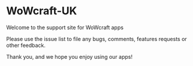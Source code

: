 # WoWcraft-UK

Welcome to the support site for WoWcraft apps

Please use the issue list to file any bugs, comments, features requests or other feedback.

Thank you, and we hope you enjoy using our apps!
